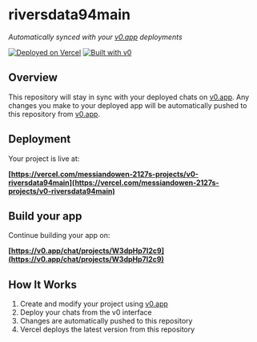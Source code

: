 # riversdata94main

*Automatically synced with your [v0.app](https://v0.app) deployments*

[![Deployed on Vercel](https://img.shields.io/badge/Deployed%20on-Vercel-black?style=for-the-badge&logo=vercel)](https://vercel.com/messiandowen-2127s-projects/v0-riversdata94main)
[![Built with v0](https://img.shields.io/badge/Built%20with-v0.app-black?style=for-the-badge)](https://v0.app/chat/projects/W3dpHp7I2c9)

## Overview

This repository will stay in sync with your deployed chats on [v0.app](https://v0.app).
Any changes you make to your deployed app will be automatically pushed to this repository from [v0.app](https://v0.app).

## Deployment

Your project is live at:

**[https://vercel.com/messiandowen-2127s-projects/v0-riversdata94main](https://vercel.com/messiandowen-2127s-projects/v0-riversdata94main)**

## Build your app

Continue building your app on:

**[https://v0.app/chat/projects/W3dpHp7I2c9](https://v0.app/chat/projects/W3dpHp7I2c9)**

## How It Works

1. Create and modify your project using [v0.app](https://v0.app)
2. Deploy your chats from the v0 interface
3. Changes are automatically pushed to this repository
4. Vercel deploys the latest version from this repository